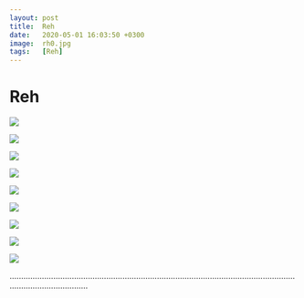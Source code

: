 ```yaml
---
layout: post
title:  Reh
date:   2020-05-01 16:03:50 +0300
image:  rh0.jpg
tags:   [Reh]
---
```


# Reh

![]({{site.baseurl}}/img/00.jpg)

![]({{site.baseurl}}/img/rh1.jpg)

![]({{site.baseurl}}/img/rh2.jpg)

![]({{site.baseurl}}/img/rh3.jpg)

![]({{site.baseurl}}/img/rh4.jpg)

![]({{site.baseurl}}/img/rh5.jpg)

![]({{site.baseurl}}/img/rh6.jpg)

![]({{site.baseurl}}/img/rh7.jpg)

![]({{site.baseurl}}/img/rh8.jpg)

..............................................................................................................................................................